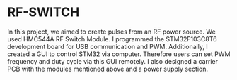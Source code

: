 # RF-SWITCH

In this project, we aimed to create pulses from an RF power source. We used HMC544A RF Switch Module. I programmed the STM32F103C8T6 development board for USB 
communication and PWM. Additionally, I created a GUI to control STM32 via computer. Therefore users can set PWM frequency and duty cycle via this GUI remotely. 
I also designed a carrier PCB with the modules mentioned above and a power supply section.
